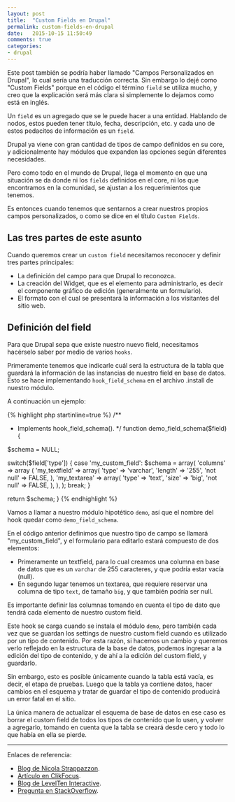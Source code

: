 ```yaml
---
layout: post
title:  "Custom Fields en Drupal"
permalink: custom-fields-en-drupal
date:   2015-10-15 11:50:49
comments: true
categories:
- drupal
---
```


Este post también se podría haber llamado "Campos Personalizados en Drupal", lo cual sería una traducción correcta. Sin embargo lo dejé como "Custom Fields" porque en el código el término `field` se utiliza mucho, y creo que la explicación será más clara si simplemente lo dejamos como está en inglés.

Un `field` es un agregado que se le puede hacer a una entidad. Hablando de nodos, estos pueden tener título, fecha, descripción, etc. y cada uno de estos pedacitos de información es un `field`.

Drupal ya viene con gran cantidad de tipos de campo definidos en su core, y adicionalmente hay módulos que expanden las opciones según diferentes necesidades.

Pero como todo en el mundo de Drupal, llega el momento en que una situación se da donde ni los `fields` definidos en el core, ni los que encontramos en la comunidad, se ajustan a los requerimientos que tenemos.

Es entonces cuando tenemos que sentarnos a crear nuestros propios campos personalizados, o como se dice en el título `Custom Fields`.

<!--more-->

## Las tres partes de este asunto

Cuando queremos crear un `custom field` necesitamos reconocer y definir tres partes principales:

- La definición del campo para que Drupal lo reconozca.
- La creación del Widget, que es el elemento para administrarlo, es decir el componente gráfico de edición (generalmente un formulario).
- El formato con el cual se presentará la información a los visitantes del sitio web.

## Definición del field

Para que Drupal sepa que existe nuestro nuevo field, necesitamos hacérselo saber por medio de varios `hooks`.

Primeramente tenemos que indicarle cuál será la estructura de la tabla que guardará la información de las instancias de nuestro field en base de datos. Esto se hace implementando `hook_field_schema` en el archivo .install de nuestro módulo.

A continuación un ejemplo:

{% highlight php startinline=true %}
/**
 * Implements hook_field_schema().
 */
function demo_field_schema($field) {

  $schema = NULL;

  switch($field['type']) {
    case 'my_custom_field':
      $schema = array(
        'columns' => array (
          'my_textfield' => array(
            'type' => 'varchar',
            'length' => '255',
            'not null' => FALSE,
          ),
          'my_textarea' => array(
            'type' => 'text',
            'size' => 'big',
            'not null' => FALSE,
          ),
        ),
      );
      break;
  }

  return $schema;
}
{% endhighlight %}

Vamos a llamar a nuestro módulo hipotético `demo`, así que el nombre del hook quedar como `demo_field_schema`.

En el código anterior definimos que nuestro tipo de campo se llamará "my_custom_field", y el formulario para editarlo estará compuesto de dos elementos:

- Primeramente un textfield, para lo cual creamos una columna en base de datos que es un `varchar` de 255 caracteres, y que podría estar vacía (null).
- En segundo lugar tenemos un textarea, que requiere reservar una columna de tipo `text`, de tamaño `big`, y que también podría ser null.

Es importante definir las columnas tomando en cuenta el tipo de dato que tendrá cada elemento de nuestro custom field.

Este hook se carga cuando se instala el módulo `demo`, pero también cada vez que se guardan los settings de nuestro custom field cuando es utilizado por un tipo de contenido. Por esta razón, si hacemos un cambio y queremos verlo reflejado en la estructura de la base de datos, podemos ingresar a la edición del tipo de contenido, y de ahí a la edición del custom field, y guardarlo.

Sin embargo, esto es posible únicamente cuando la tabla está vacía, es decir, el etapa de pruebas. Luego que la tabla ya contiene datos, hacer cambios en el esquema y tratar de guardar el tipo de contenido producirá un error fatal en el sitio.

La única manera de actualizar el esquema de base de datos en ese caso es borrar el custom field de todos los tipos de contenido que lo usen, y volver a agregarlo, tomando en cuenta que la tabla se creará desde cero y todo lo que había en ella se pierde.

---
Enlaces de referencia:

* [Blog de Nicola Strappazzon](http://www.swapbytes.com/como-crear-un-campo-personalizado-en-drupal-7/#comment-108).
* [Artículo en ClikFocus](https://clikfocus.com/blog/how-set-custom-field-type-using-drupal-7-fields-api).
* [Blog de LevelTen Interactive](http://getlevelten.com/blog/ian-whitcomb/defining-custom-field-types-drupal).
* [Pregunta en StackOverflow](http://stackoverflow.com/questions/5705983/drupal-how-to-use-fieldsets-in-hook-field-widget-form).
